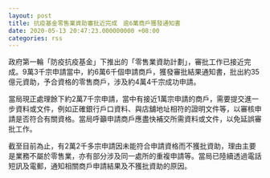 ```yaml
---
layout: post
title: 抗疫基金零售業資助審批近完成　逾6萬商戶獲發通知書
date: 2020-05-13 20:47:23.000000000 +08:00
categories: rss
---
```


政府第一輪「防疫抗疫基金」下推出的「零售業資助計劃」，審批工作已接近完成。9萬3千宗申請當中，約6萬6千個申請商戶，獲發審批結果通知書，批出約35億元資助，予合資格的零售商戶，涉及約4萬4千宗成功申請。
       
當局現正處理餘下約2萬7千宗申請，當中有接近1萬宗申請的商戶，需要提交進一步資料或文件，例如正確銀行戶口資料、與店舖地址相符的證明文件等，以審核申請是否符合有關資格。當局呼籲申請商戶應盡快補交所需資料或文件，以免延誤審批工作。
 
截至目前為止，有2萬2千多宗申請因未能符合申請資格而不獲批資助，理由主要是業務不屬於零售業，亦有部分涉及同一處所的重複申請等。當局已陸續透過電話短訊及電郵，通知相關商戶申請結果及不獲批資助的原因。
